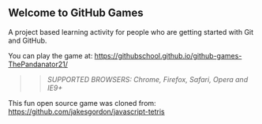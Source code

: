 ## Welcome to GitHub Games

A project based learning activity for people who are getting started with Git and GitHub.

You can play the game at: https://githubschool.github.io/github-games-ThePandanator21/

>> _*SUPPORTED BROWSERS*: Chrome, Firefox, Safari, Opera and IE9+_

This fun open source game was cloned from: https://github.com/jakesgordon/javascript-tetris

